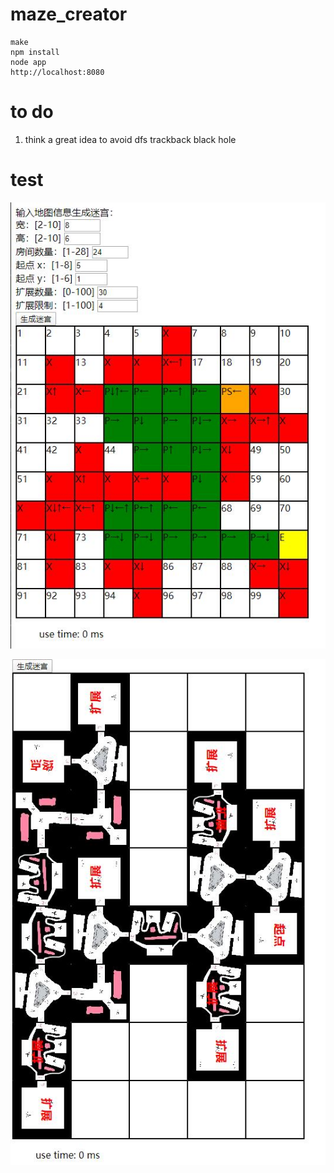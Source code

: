 # maze_creator

    make 
    npm install
    node app
    http://localhost:8080

# to do

1. think a great idea to avoid dfs trackback black hole

# test

![](https://github.com/rangercyh/maze_creator/blob/master/screenshots/1.jpg)

![](https://github.com/rangercyh/maze_creator/blob/master/screenshots/2.jpg)
